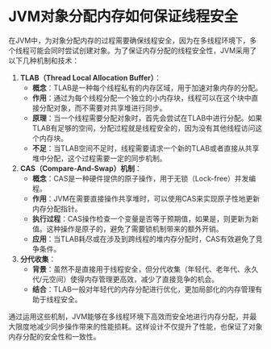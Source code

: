 # JVM对象分配内存如何保证线程安全

<font style="color:rgba(0, 0, 0, 0.82);">在JVM中，为对象分配内存的过程需要确保线程安全，因为在多线程环境下，多个线程可能会同时尝试创建对象。为了保证内存分配的线程安全性，JVM采用了以下几种机制和技术：</font>

1. **<font style="color:rgba(0, 0, 0, 0.82);">TLAB（Thread Local Allocation Buffer）</font>**<font style="color:rgba(0, 0, 0, 0.82);">：</font>
    - **<font style="color:rgba(0, 0, 0, 0.82);">概念</font>**<font style="color:rgba(0, 0, 0, 0.82);">：TLAB是一种每个线程私有的内存区域，用于加速对象内存的分配。</font>
    - **<font style="color:rgba(0, 0, 0, 0.82);">作用</font>**<font style="color:rgba(0, 0, 0, 0.82);">：通过为每个线程分配一个独立的小内存块，线程可以在这个块中直接分配对象，而不需要对共享堆进行同步。</font>
    - **<font style="color:rgba(0, 0, 0, 0.82);">原理</font>**<font style="color:rgba(0, 0, 0, 0.82);">：当一个线程需要分配对象时，首先会尝试在TLAB中进行分配。如果TLAB有足够的空间，分配过程就是线程安全的，因为没有其他线程访问这个内存块。</font>
    - **<font style="color:rgba(0, 0, 0, 0.82);">不足</font>**<font style="color:rgba(0, 0, 0, 0.82);">：当TLAB空间不足时，线程需要请求一个新的TLAB或者直接从共享堆中分配，这个过程需要一定的同步机制。</font>
2. **<font style="color:rgba(0, 0, 0, 0.82);">CAS（Compare-And-Swap）机制</font>**<font style="color:rgba(0, 0, 0, 0.82);">：</font>
    - **<font style="color:rgba(0, 0, 0, 0.82);">概念</font>**<font style="color:rgba(0, 0, 0, 0.82);">：CAS是一种硬件提供的原子操作，用于无锁（Lock-free）并发编程。</font>
    - **<font style="color:rgba(0, 0, 0, 0.82);">作用</font>**<font style="color:rgba(0, 0, 0, 0.82);">：JVM在需要直接操作共享堆时，可以使用CAS来实现原子性地更新内存分配指针。</font>
    - **<font style="color:rgba(0, 0, 0, 0.82);">执行过程</font>**<font style="color:rgba(0, 0, 0, 0.82);">：CAS操作检查一个变量是否等于预期值，如果是，则更新为新值。这种操作是原子的，避免了需要锁机制带来的额外开销。</font>
    - **<font style="color:rgba(0, 0, 0, 0.82);">应用</font>**<font style="color:rgba(0, 0, 0, 0.82);">：当TLAB耗尽或在涉及到跨线程的堆内存分配时，CAS有效避免了竞争条件。</font>
3. **<font style="color:rgba(0, 0, 0, 0.82);">分代收集</font>**<font style="color:rgba(0, 0, 0, 0.82);">：</font>
    - **<font style="color:rgba(0, 0, 0, 0.82);">背景</font>**<font style="color:rgba(0, 0, 0, 0.82);">：虽然不是直接用于线程安全，但分代收集（年轻代、老年代、永久代/元空间）使得内存管理更高效，减少了直接竞争的机会。</font>
    - **<font style="color:rgba(0, 0, 0, 0.82);">结合</font>**<font style="color:rgba(0, 0, 0, 0.82);">：TLAB一般对年轻代的内存分配进行优化，更加局部化的内存管理有助于线程安全。</font>

<font style="color:rgba(0, 0, 0, 0.82);">通过运用这些机制，JVM能够在多线程环境下高效而安全地进行内存分配，并最大限度地减少同步操作带来的性能损耗。这样设计不仅提升了性能，也保证了对象内存分配的安全性和一致性。</font>
